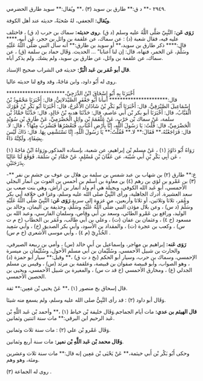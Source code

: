 ٢٩٤٩ -** د ق:** طارق بن سويد (٣) ،** ويُقال:** سويد طارق الحضرمي.

**ويُقال:** الجعفي، لهُ صُحبَةٌ، حديثه عند أهل الكوفة.

**رَوَى عَن:** النَّبِيّ صَلَّى اللَّهُ عليه وسلم (د ق) .**روى حديثه:** سماك بن حرب (د ق) ، فاختلف عليه فيه، فقال شعبة (د) : عن سماك، عن علقمة بن وائل بن حجر، عَن أبيه،**** قال:**** ذكر طارق بن سويد،** أو سويد بن طارق:** أنه سأل النبي صَلَّى اللَّهُ عَلَيْهِ وسَلَّمَ، عَن الخمر، فنهاه، قال: إن لنا أعنابا" ... الحديث. وَقَال حماد بن سلمة (ق) ، عن سماك، عن علقمة بن وائل، عن طارق بن سويد، ولم يشك. ولم يذكر أباه.

**قال أبو عُمَر بن عَبد الْبَرِّ:** حديثه في الشراب صحيح الإسناد.

روى له أَبُو داود، وابن مَاجَهْ، وقد وقع لنا حديثه عاليا.

أَخْبَرَنَا بِهِ أَبُو إِسْحَاقَ ابْنُ الدَّرَجِيِّ،********************** قال:********************** أنبأنا أَبُو جَعْفَرٍ الصَّيْدَلانِيُّ، قال: أَخْبَرَنَا مَحْمُودُ بْنُ إِسْمَاعِيلَ الصَّيْرَفِيُّ، قال: أَخْبَرَنَا أَبُو بَكْرِ بْنُ شَاذَانَ الأَعْرَجُ، قال: أَخْبَرَنَا أَبُو بَكْرِ بْنُ فُوُرَكَ الْقَبَّابُ، قال: أَخْبَرَنَا أبو بكر بْن أَبي عاصم، قال: حَدَّثَنَا هدبه بْنُ خَالِدٍ، قال: حَدَّثَنَا حَمَّادُ بْن سلمة، عَنْ سماك بْن حَرْبٍ، عَنْ عَلْقَمَةَ بْنِ وائِلٍ الْحَضْرَمِيِّ، عَنْ طَارِقِ بْنِ سُوَيْدٍ الْحَضْرَمِيِّ، قال: قُلْتُ: يَا رَسُولَ اللَّهِ، إِنَّا بِأَرْضِ أَعْنَابٍ، فَنَعْصُرُهَا فَنَشْرَبُ مِنْهَا؟ ، قال: لا. قال: فَرَاجَعْتُهُ،** فَقَالَ:** لا.** فَقُلْتُ:** يَا رَسُولَ اللَّهِ، إِنَّا نَسْتَشْفِي بِهَا. قال: ذَاكَ لَيْسَ بِشِفَاءٍ، ولَكِنَّهُ دَاءٌ.

رَوَاهُ أَبُو دَاوُدَ (١) ، عَنْ مسلم بْن إبراهيم، عن شعبة، بإسناده المذكور.ورَوَاهُ ابْنُ مَاجَهْ (١) ، عَن أَبِي بَكْرِ بْنِ أَبي شَيْبَة، عن عَفَّانَ بْنِ مُسْلِمٍ، عَنْ حَمَّادِ بْنِ سَلَمَةَ. فَوَقَعَ لَنَا عَالِيًا بِدَرَجَتَيْنِ.

-** ع:** طارق (٢) بن شهاب بن عبد شمس بن سلمة بن هلال بن عوف بن جشم بن نفر (٣) بن عَمْرو بن لؤي بن رهم (٤) بن معاوة بن أسلم بن أحمس بن الغوث بن أنمار البجلي الأحمسي، أبو عَبد الله الكوفي، وبجيلة هي أم ولد أنمار بن أراش، وهي بنت صعب بن سعد العشيرة. أدرك الجاهلية، ورأى النَّبِيُّ صلى الله عليه وسلم، وغزا في خلافة أبي بكر وعُمَر، ثلاثا وثلاثين، أو ثلاثا وأربعين، من غزوة إلى سرية.**رَوَى عَن:** النَّبِيّ صَلَّى اللَّهُ عَلَيْهِ وسَلَّمَ (د س) ، وعن بلال مؤذن النبي صَلَّى اللَّهُ عَلَيْهِ وسَلَّمَ، وحذيفة بن اليمان، وخالد بن الوليد، ورافع بن عَمْرو الطائي، وسعد بن أَبي وقاص، وسلمان الفارسي، وعبد الله بن مسعود (خ ٤) ، وعثمان بن عفان (ت) ، وعلي بن أَبي طالب، وعُمَر بن الخطاب (خ م ت س) ، وكعب بن عجرة (ت) ، والمقداد بن الأسود، وأبي بكر الصديق (خ) ، وأبي سَعِيد الخُدْرِيّ (م ٤) ، وأبي موسى الأشعري (خ م س) .

**رَوَى عَنه:** إبراهيم بن مهاجر، وإسماعيل بن أَبي خالد (س) ، وأمي بن ربيعة الصيرفي، والحارث بن شبيل الأحمسي، وسُلَيْمان بن أَبي مسلم الأحول، وسُلَيْمان بن ميسرة الإحمسي، وسماك بن حرب، وسيار أبو الحكم (بخ د ت ق) ،** وقيل:** سيار أبو حمزة (د) ، وهو الصواب، وأبو قبيصة صفوان بن قبيصة، وعلقمة بن مرثد (س) ، وقيس بن مسلم الجدلي (ع) ، ومخارق الأحمسي (خ قد ت س) ، والمغيرة بن شبيل الأحمسي، ويحيى بن الحصين الأحمسي.

قال إسحاق بخ منصور (١) ،** عَنْ يحيى بْن مَعِين:** ثقة.

وَقَال أبو داود (٢) : قد رأى النَّبِيُّ صلى الله عليه وسلم، ولم يسمع منه شيئا.

**قال الهيثم بن عدي:** مات أيام الجماجم.وَقَال خليفة بْن خياط (١) ،** وأحمد بْن عَبد اللَّهِ بْن عَبد الرحيم ابن البرقي:** مات سنة اثنتين وثمانين.

وَقَال عَمْرو بْن علي (٢) : مات سنة ثلاث وثمانين.

**وَقَال محمد بْن عَبد اللَّهِ بْن نمير:** مات سنة أربع وثمانين.

وحكى أَبُو بَكْر بْن أَبي خيثمة،** عَنْ يَحْيَى بْن مَعِين إنه قال:** مات سنة ثلاث وعشرين ومئة، وهو وهم.

روى له الجماعة (٣) .